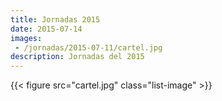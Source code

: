 ```yaml
---
title: Jornadas 2015
date: 2015-07-14
images:
 - /jornadas/2015-07-11/cartel.jpg
description: Jornadas del 2015
---
```


{{< figure src="cartel.jpg" class="list-image" >}}

